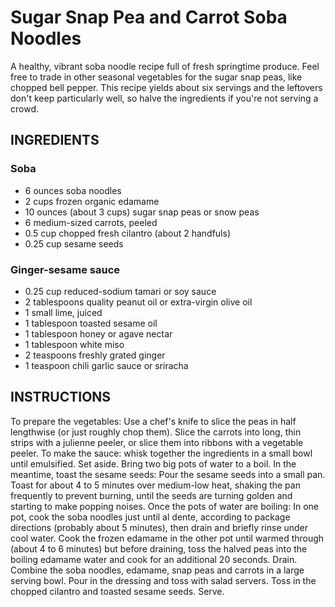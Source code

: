 # Sugar Snap Pea and Carrot Soba Noodles

A healthy, vibrant soba noodle recipe full of fresh springtime produce. Feel free to trade in other seasonal vegetables for the sugar snap peas, like chopped bell pepper. This recipe yields about six servings and the leftovers don't keep particularly well, so halve the ingredients if you're not serving a crowd.

## INGREDIENTS

### Soba
- 6 ounces soba noodles
- 2 cups frozen organic edamame
- 10 ounces (about 3 cups) sugar snap peas or snow peas
- 6 medium-sized carrots, peeled
- 0.5 cup chopped fresh cilantro (about 2 handfuls)
- 0.25 cup sesame seeds

### Ginger-sesame sauce
- 0.25 cup reduced-sodium tamari or soy sauce
- 2 tablespoons quality peanut oil or extra-virgin olive oil
- 1 small lime, juiced
- 1 tablespoon toasted sesame oil
- 1 tablespoon honey or agave nectar
- 1 tablespoon white miso
- 2 teaspoons freshly grated ginger
- 1 teaspoon chili garlic sauce or sriracha

## INSTRUCTIONS
To prepare the vegetables: Use a chef's knife to slice the peas in half lengthwise (or just roughly chop them). Slice the carrots into long, thin strips with a julienne peeler, or slice them into ribbons with a vegetable peeler.
To make the sauce: whisk together the ingredients in a small bowl until emulsified. Set aside.
Bring two big pots of water to a boil. In the meantime, toast the sesame seeds: Pour the sesame seeds into a small pan. Toast for about 4 to 5 minutes over medium-low heat, shaking the pan frequently to prevent burning, until the seeds are turning golden and starting to make popping noises.
Once the pots of water are boiling: In one pot, cook the soba noodles just until al dente, according to package directions (probably about 5 minutes), then drain and briefly rinse under cool water. Cook the frozen edamame in the other pot until warmed through (about 4 to 6 minutes) but before draining, toss the halved peas into the boiling edamame water and cook for an additional 20 seconds. Drain.
Combine the soba noodles, edamame, snap peas and carrots in a large serving bowl. Pour in the dressing and toss with salad servers. Toss in the chopped cilantro and toasted sesame seeds. Serve.
